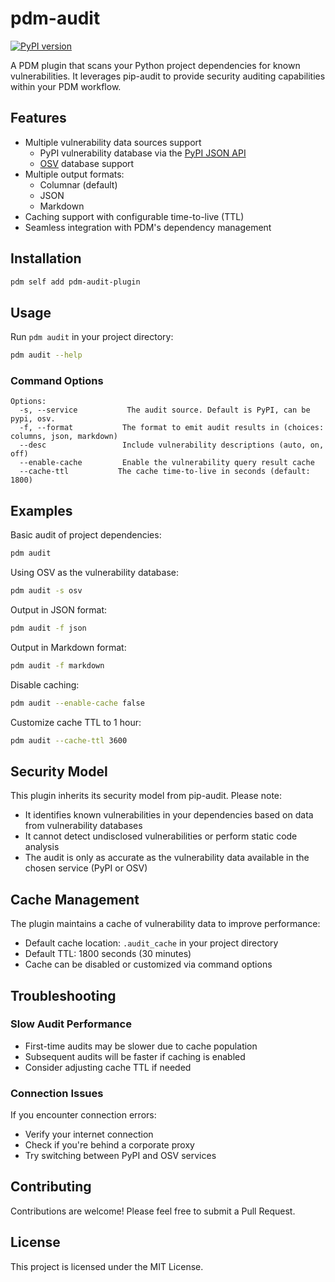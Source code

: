 # pdm-audit

<!--- BADGES: START --->
[![PyPI version](https://badge.fury.io/py/pdm-audit.svg)](https://pypi.org/project/pdm-audit)
<!--- BADGES: END --->

A PDM plugin that scans your Python project dependencies for known vulnerabilities. It leverages pip-audit to provide security auditing capabilities within your PDM workflow.

## Features

* Multiple vulnerability data sources support
  * PyPI vulnerability database via the [PyPI JSON API](https://warehouse.pypa.io/api-reference/json.html)
  * [OSV](https://osv.dev/docs/) database support
* Multiple output formats:
  * Columnar (default)
  * JSON
  * Markdown
* Caching support with configurable time-to-live (TTL)
* Seamless integration with PDM's dependency management

## Installation

```bash
pdm self add pdm-audit-plugin
```

## Usage

Run `pdm audit` in your project directory:

```bash
pdm audit --help
```

### Command Options

```
Options:
  -s, --service           The audit source. Default is PyPI, can be pypi, osv.
  -f, --format           The format to emit audit results in (choices: columns, json, markdown)
  --desc                 Include vulnerability descriptions (auto, on, off)
  --enable-cache         Enable the vulnerability query result cache
  --cache-ttl           The cache time-to-live in seconds (default: 1800)
```

## Examples

Basic audit of project dependencies:
```bash
pdm audit
```

Using OSV as the vulnerability database:
```bash
pdm audit -s osv
```

Output in JSON format:
```bash
pdm audit -f json
```

Output in Markdown format:
```bash
pdm audit -f markdown
```

Disable caching:
```bash
pdm audit --enable-cache false
```

Customize cache TTL to 1 hour:
```bash
pdm audit --cache-ttl 3600
```

## Security Model

This plugin inherits its security model from pip-audit. Please note:

* It identifies known vulnerabilities in your dependencies based on data from vulnerability databases
* It cannot detect undisclosed vulnerabilities or perform static code analysis
* The audit is only as accurate as the vulnerability data available in the chosen service (PyPI or OSV)

## Cache Management

The plugin maintains a cache of vulnerability data to improve performance:

* Default cache location: `.audit_cache` in your project directory
* Default TTL: 1800 seconds (30 minutes)
* Cache can be disabled or customized via command options

## Troubleshooting

### Slow Audit Performance
* First-time audits may be slower due to cache population
* Subsequent audits will be faster if caching is enabled
* Consider adjusting cache TTL if needed

### Connection Issues
If you encounter connection errors:
* Verify your internet connection
* Check if you're behind a corporate proxy
* Try switching between PyPI and OSV services

## Contributing

Contributions are welcome! Please feel free to submit a Pull Request.

## License

This project is licensed under the MIT License.
